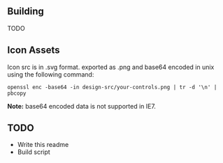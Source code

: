 ## Building

TODO

## Icon Assets

Icon src is in .svg format. exported as .png and base64 encoded in unix using the following command:

    openssl enc -base64 -in design-src/your-controls.png | tr -d '\n' | pbcopy

__Note:__ base64 encoded data is not supported in IE7.


## TODO

- Write this readme
- Build script
